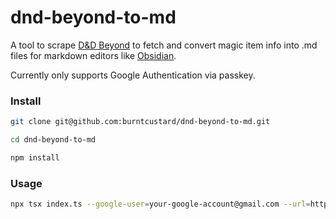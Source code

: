 # dnd-beyond-to-md

A tool to scrape [D&D Beyond](https://www.dndbeyond.com/) to fetch and convert magic item info into .md files for markdown editors like [Obsidian](https://obsidian.md/).

Currently only supports Google Authentication via passkey.

### Install
```bash
git clone git@github.com:burntcustard/dnd-beyond-to-md.git
```
```bash
cd dnd-beyond-to-md
```
```bash
npm install
```

### Usage
```bash
npx tsx index.ts --google-user=your-google-account@gmail.com --url=https://www.dndbeyond.com/magic-items/4568-amulet-of-health
```
